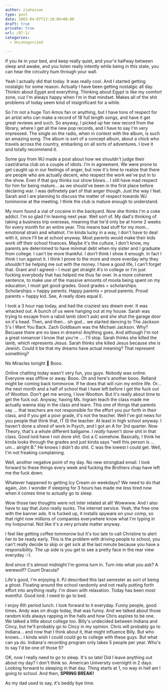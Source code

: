 ```yaml
---
author: ziahassan
type: post
date: 2003-04-07T13:10:09+00:00
draft: true
private: true
url: /87-2/
categories:
  - Uncategorized

---
```

If you lie in your bed, and keep really quiet, and your'e halfway between sleep and awake, and you listen really intently while being in this state, you can hear the circuitry hum through your wall.

Yeah I actually did that today. It was really cool. And I started getting nostalgic for some reason. Actually I have been getting nostalgic all day. Thinkin about Egypt and everything. Thinking about Egypt is like my comfort zone, cuz I'm always happy when I'm in that mindset. Makes all of the shit problems of today seem kind of insignificant for a while.

So I'm not a huge Tori Amos fan or anything, but I have tons of respect for an artist who can make a record of 18 full length songs, and have it get great reviews and such. So anyway, I picked up her new record from the library, where I get all the new pop records, and I have to say I'm very impressed. The single on the radio, when in context with the album, is such an amazing song. The album is sort of a concept album, about a chick who travels across the country, embarking on all sorts of adventures. I love it and totally recommend it.

Some guy from WJ made a post about how we shouldn't judge their cast/drama club on a couple of idiots. I'm in agreement. We were prone to get caught up in our feelings of anger, but now it's time to realize that there are people who are actually decent, who respect the work we've put in to the show. Even if that guy thinks our show blows&#8230; I still have mad respect for him for being mature&#8230; as we should've been in the first place before declaring war. I was definetely part of that anger though. Just the way I feel. Sarah and I are planning to discuss the matter of respect towards WJ tommorow at the meeting. I think the club is mature enough to understand.

My mom found a vial of cocaine in the backyard. Now she thinks I'm a coke addict. I'm so glad I'm leaving next year. Well sort of. My dad's thinking of taking a business trip overseas, meaning that he'd only be at home 2 weeks for every month for an entire year. This means bad stuff for my mom&#8230; emotional strain and whatnot. I'm kinda lucky in a way, I don't have to deal with it, since I'll be at school anyway. Most parents would make their kids work off their school finances. Maybe it's the culture, I don't know, my parents are determined to have minimal debt when my sister and I graduate from college. I can't be more thankful. I don't think I show it enough. In fact I think I run against it. I think I prove to the more and more everday why they _shouldn't_ be helping me out with the money. I have a good life, I can't forget that. Grant and I agreed &#8211; I must get straight A's in college or I'm just fucking everybody that has helped me thus far over. In a more coherent sentence, to make use of the massive amounts of moola being spent on my education, I must get good grades. Good grades = scholarships. Scholarships = happy parents. Happy parents = proud parents. Proud parents = happy kid. See, A really does equal E.

I took a 3 hour nap today, and had the craziest ass dream ever. It was whacked out. A bunch of us were hanging out at my house. Sarah was trying to escape from a rabid lamb (don't ask) and she shut the garage door on it's head. Then, and then&#8230; oh god&#8230; we started dancing to The Jackson 5's I Want You Back. Zach Goldbaum was the Michael Jackson. Why? Becuase there are no laws in dreams! Anything goes. And although I'm not a great romancer I know that you're &#8230;. I'll stop. Sarah thinks she killed the lamb, which represents Jesus. Sarah thinks she killed Jesus because she is Jewish. Could it be that my dreams have actual meaning? That represent something?

No Miracles tonight 🙁 Booo.

Online chatting today wasn't very fun, you guys. Nobody was online. Everyone was offline or away. Booo. Oh and here's another booo. Relland might be coming back tommorow. If he does that will ruin my entire life. Or&#8230; the next month and a half of school that I have left before I get the fuck out of Wootton. Don't get me wrong, I love Wootton. But it's really about time to get the fuck out. Anyway, having Ms. Ingram teach the class made me actually wanna stay in the class and learn. This one of things that parents say &#8230; that teachers are not responsible for the effort you pur forth in their class, and if you get a poor grade, it's not the teacher. Well I've got news for you people that think that, IT IS the teacher. At least in high school anyway. I haven't done a shred of work in Psych, and I got an A for 3rd quarter. Now Theory, that's a whole different ballgame. I _really_ haven't done shit in that class. Good lord have I not done shit. Got a C somehow. Basically, I think he kinda looks through the grades and just kinda says "well this person is &#8230; um&#8230; alright B." He knows I didn't do shit. C was the lowest I could get. Well, I'm not freaking complaining.

Well, another negative point of my day. No new strongbad email. I look forward to these things every week and fucking the Brothers chap have left me the fuck down.

Whatever happened to getting Icy Cream on weekdays? We need to do that again, Jon. I wonder if sleeping for 3 hours has made me less tired now when it comes time to actually go to sleep.

Wow those two thoughts were not inter related at all! Wowwww. And I also have to say that Juno really sucks. The internet service. Yeah, the free one with the banner ads. It is fucked up, it installs spyware on your comp, so that right now millions of companies everywhere know what I'm typing in my livejournal. Not like it's a very private matter anyway.

I feel like getting coffee tommorow but it's too late to call Christine to alert her to be ready early. This is the problem with driving people to school, you can't really decide to skip or get sick at the last minute because you have a responsibility. The up side is you get to see a pretty face in the rear view everyday :-).

And since it's almost midnight I'm gonna turn in. Turn into what you ask? A werewolf? Count Dracula?

Life's good, I'm enjoying it. PJ described this last semester as sort of being a ghost. Floating around the school randomly and not really putting forth effort into anything really. I'm down with relaxation. Today has been _most_ eventful. Good lord. I need to go to bed.

I enjoy 6th period lunch. I look forward to it everyday. Funny people, good times. Andy was on drugs today, that was funny. And we talked about those random kids always rapping in the halls and how Chris aspires to be one. We talked a little about college too. Billy's undecided between Indiana and Cincy, but he'll probably go to Cincy in my opinion. Chris will probably go to Indiana&#8230; and now that I think about it, that might influence Billy. But who knows&#8230; I kinda wish I could could go to college with these guys. But what can ya do. Indiana's recording program only takes 5 people per year. Who's to say I'd be one of those 5?

OK, now I really need to go to sleep. It's so late! Did I leave anything out about my day? I don't think so. American University overnight in 2 days. Looking forward to sleeping in that day. Thing starts at 1, no way in hell am I going to school. And then, **SPRING BREAK!**

As my dad used to say, it's beddy bye time.